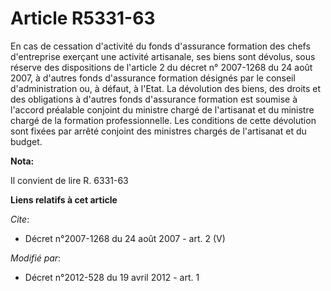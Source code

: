 # Article R5331-63

En cas de cessation d'activité du fonds d'assurance formation des chefs d'entreprise exerçant une activité artisanale, ses
biens sont dévolus, sous réserve des dispositions de l'article 2 du décret n° 2007-1268 du 24 août 2007, à d'autres fonds
d'assurance formation désignés par le conseil d'administration ou, à défaut, à l'Etat. La dévolution des biens, des droits et
des obligations à d'autres fonds d'assurance formation est soumise à l'accord préalable conjoint du ministre chargé de
l'artisanat et du ministre chargé de la formation professionnelle. Les conditions de cette dévolution sont fixées par arrêté
conjoint des ministres chargés de l'artisanat et du budget.

**Nota:**

Il convient de lire R. 6331-63

**Liens relatifs à cet article**

_Cite_:

  - Décret n°2007-1268 du 24 août 2007 - art. 2 (V)

_Modifié par_:

  - Décret n°2012-528 du 19 avril 2012 - art. 1
